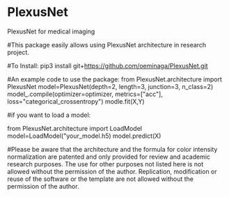 # PlexusNet
PlexusNet for medical imaging

#This package easily allows using PlexusNet architecture in research project.

#To Install: pip3 install git+https://github.com/oeminaga/PlexusNet.git

#An example code to use the package: from PlexusNet.architecture import PlexusNet model=PlexusNet(depth=2, length=3, junction=3, n_class=2) model_.compile(optimizer=optimizer, metrics=["acc"], loss="categorical_crossentropy") modle.fit(X,Y)

#if you want to load a model:

from PlexusNet.architecture import LoadModel model=LoadModel("your_model.h5) model.predict(X)

#Please be aware that the architecture and the formula for color intensity normalization are patented and only provided for review and academic research purposes. The use for other purposes not listed here is not allowed without the permission of the author. Replication, modification or reuse of the software or the template are not allowed without the permission of the author.
